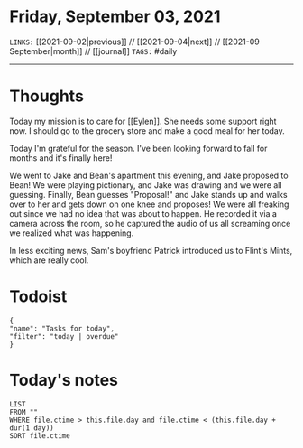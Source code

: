 # Friday, September 03, 2021
`LINKS:` [[2021-09-02|previous]] // [[2021-09-04|next]] // [[2021-09 September|month]] // [[journal]] 
`TAGS:` #daily

---
# Thoughts
Today my mission is to care for [[Eylen]]. She needs some support right now. I should go to the grocery store and make a good meal for her today. 

Today I'm grateful for the season. I've been looking forward to fall for months and it's finally here! 

We went to Jake and Bean's apartment this evening, and Jake proposed to Bean! We were playing pictionary, and Jake was drawing and we were all guessing. Finally, Bean guesses "Proposal!" and Jake stands up and walks over to her and gets down on one knee and proposes! We were all freaking out since we had no idea that was about to happen. He recorded it via a camera across the room, so he captured the audio of us all screaming once we realized what was happening. 

In less exciting news, Sam's boyfriend Patrick introduced us to Flint's Mints, which are really cool. 

# Todoist
```todoist
{
"name": "Tasks for today",
"filter": "today | overdue"
}
```

# Today's notes
```dataview
LIST 
FROM ""
WHERE file.ctime > this.file.day and file.ctime < (this.file.day + dur(1 day))
SORT file.ctime
```
